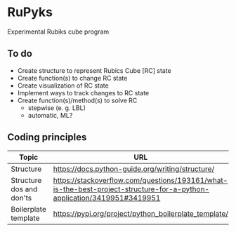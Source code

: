 # RuPyks
Experimental Rubiks cube program

## To do
- Create structure to represent Rubics Cube [RC] state
- Create function(s) to change RC state
- Create visualization of RC state
- Implement ways to track changes to RC state
- Create function(s)/method(s) to solve RC
    - stepwise (e. g. LBL)
    - automatic, ML?

## Coding principles

Topic | URL
--- | ---
Structure | https://docs.python-guide.org/writing/structure/
Structure dos and don'ts | https://stackoverflow.com/questions/193161/what-is-the-best-project-structure-for-a-python-application/3419951#3419951
Boilerplate template | https://pypi.org/project/python_boilerplate_template/
